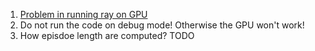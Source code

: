 1. [Problem in running ray on GPU](https://github.com/ray-project/ray/issues/11291)
2. Do not run the code on debug mode! Otherwise the GPU won't work!
3. How episdoe length are computed? TODO
